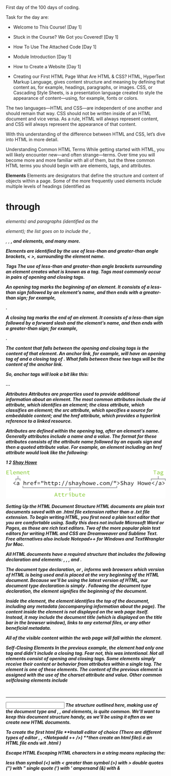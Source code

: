 First day of the 100 days of coding.

Task for the day are:

- Welcome to This Course! [Day 1]
- Stuck in the Course? We Got you Covered! [Day 1]
- How To Use The Attached Code [Day 1]
- Module Introduction [Day 1]
- How to Create a Website [Day 1]

- Creating our First HTML Page
  What Are HTML & CSS?
  HTML, HyperText Markup Language, gives content structure and meaning by defining that content as, for example, headings, paragraphs, or images. CSS, or Cascading Style Sheets, is a presentation language created to style the appearance of content—using, for example, fonts or colors.

The two languages—HTML and CSS—are independent of one another and should remain that way. CSS should not be written inside of an HTML document and vice versa. As a rule, HTML will always represent content, and CSS will always represent the appearance of that content.

With this understanding of the difference between HTML and CSS, let’s dive into HTML in more detail.

Understanding Common HTML Terms
While getting started with HTML, you will likely encounter new—and often strange—terms. Over time you will become more and more familiar with all of them, but the three common HTML terms you should begin with are elements, tags, and attributes.

**Elements**
Elements are designators that define the structure and content of objects within a page. Some of the more frequently used elements include multiple levels of headings (identified as <h1> through <h6> elements) and paragraphs (identified as the <p> element); the list goes on to include the <a>, <div>, <span>, <strong>, and <em> elements, and many more.

Elements are identified by the use of less-than and greater-than angle brackets, < >, surrounding the element name.

**Tags**
The use of less-than and greater-than angle brackets surrounding an element creates what is known as a tag. Tags most commonly occur in pairs of opening and closing tags.

An opening tag marks the beginning of an element. It consists of a less-than sign followed by an element’s name, and then ends with a greater-than sign; for example, <div>.

A closing tag marks the end of an element. It consists of a less-than sign followed by a forward slash and the element’s name, and then ends with a greater-than sign; for example, </div>.

The content that falls between the opening and closing tags is the content of that element. An anchor link, for example, will have an opening tag of <a> and a closing tag of </a>. What falls between these two tags will be the content of the anchor link.

So, anchor tags will look a bit like this:

<a>...</a>

**Attributes**
Attributes are properties used to provide additional information about an element. The most common attributes include the id attribute, which identifies an element; the class attribute, which classifies an element; the src attribute, which specifies a source for embeddable content; and the href attribute, which provides a hyperlink reference to a linked resource.

Attributes are defined within the opening tag, after an element’s name. Generally attributes include a name and a value. The format for these attributes consists of the attribute name followed by an equals sign and then a quoted attribute value. For example, an <a> element including an href attribute would look like the following:

1
2
<a href="http://shayhowe.com/">Shay Howe</a>

![Alt text](html-syntax-outline.png)

**Setting Up the HTML Document Structure**
HTML documents are plain text documents saved with an .html file extension rather than a .txt file extension. To begin writing HTML, you first need a plain text editor that you are comfortable using. Sadly this does not include Microsoft Word or Pages, as those are rich text editors. Two of the more popular plain text editors for writing HTML and CSS are Dreamweaver and Sublime Text. Free alternatives also include Notepad++ for Windows and TextWrangler for Mac.

All HTML documents have a required structure that includes the following declaration and elements: <!DOCTYPE html>, <html>, <head>, and <body>.

The document type declaration, or <!DOCTYPE html>, informs web browsers which version of HTML is being used and is placed at the very beginning of the HTML document. Because we’ll be using the latest version of HTML, our document type declaration is simply <!DOCTYPE html>. Following the document type declaration, the <html> element signifies the beginning of the document.

Inside the <html> element, the <head> element identifies the top of the document, including any metadata (accompanying information about the page). The content inside the <head> element is not displayed on the web page itself. Instead, it may include the document title (which is displayed on the title bar in the browser window), links to any external files, or any other beneficial metadata.

All of the visible content within the web page will fall within the <body> element.

Self-Closing Elements
In the previous example, the <meta> element had only one tag and didn’t include a closing tag. Fear not, this was intentional. Not all elements consist of opening and closing tags. Some elements simply receive their content or behavior from attributes within a single tag. The <meta> element is one of these elements. The content of the previous <meta> element is assigned with the use of the charset attribute and value. Other common selfclosing elements include

<br><embed><hr><img><input><link><meta><param><source><wbr>
The structure outlined here, making use of the <!DOCTYPE html> document type and <html>, <head>, and <body> elements, is quite common. We’ll want to keep this document structure handy, as we’ll be using it often as we create new HTML documents.

**To create the first html file**
**Install editor of choice (There are different types of editor <VsCode/>, <Atom/>, <Notepadd ++ />)
**then create an html file(i.e an HTML file ends wit .html )

Escape HTML
Escaping HTML characters in a string means replacing the:

less than symbol (<) with &lt;
greater than symbol (>) with &gt;
double quotes (") with &quot;
single quote (’) with &#39;
ampersand (&) with &amp;

